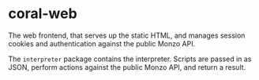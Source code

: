 coral-web
=========

The web frontend, that serves up the static HTML, and manages session cookies
and authentication against the public Monzo API. 

The `interpreter` package contains the interpreter. Scripts are passed in as JSON, perform actions against the public Monzo API, and return a result.

